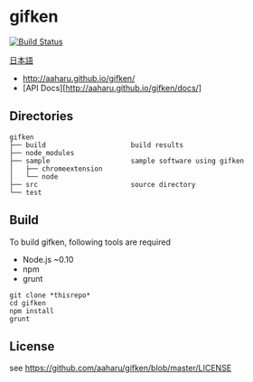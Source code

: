 gifken
======

[![Build Status](https://travis-ci.org/aaharu/gifken.png?branch=master)](https://travis-ci.org/aaharu/gifken)

[日本語](https://github.com/aaharu/gifken/blob/master/README-ja.md)

- http://aaharu.github.io/gifken/
- [API Docs][http://aaharu.github.io/gifken/docs/]

Directories
------

```
gifken
├── build                     build results
├── node_modules
├── sample                    sample software using gifken
│   ├── chromeextension
│   └── node
├── src                       source directory
└── test
```

Build
------

To build gifken, following tools are required
* Node.js ~0.10
* npm
* grunt

```
git clone *thisrepo*
cd gifken
npm install
grunt
```

License
------

see https://github.com/aaharu/gifken/blob/master/LICENSE
